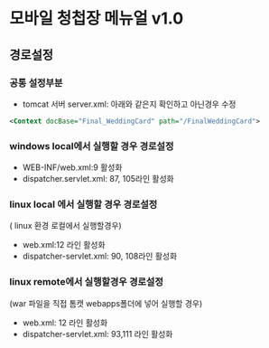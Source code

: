 # 모바일 청첩장 메뉴얼 v1.0

## 경로설정
### 공통 설정부분
* tomcat 서버 server.xml: 아래와 같은지 확인하고 아닌경우 수정
```xml
<Context docBase="Final_WeddingCard" path="/FinalWeddingCard">
```

### windows local에서 실행할 경우 경로설정
* WEB-INF/web.xml:9 활성화
* dispatcher.servlet.xml: 87, 105라인 활성화

### linux local 에서 실행할 경우 경로설정
( linux 환경 로컬에서 실행할경우)
* web.xml:12 라인 활성화
* dispatcher-servlet.xml: 90, 108라인 활성화

### linux remote에서 실행할경우 경로설정
(war 파일을 직접 톰캣 webapps폴더에 넣어 실행할 경우)
* web.xml: 12 라인 활성화
* dispatcher-servlet.xml: 93,111 라인 활성화